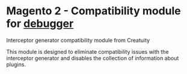 # Magento 2 - Compatibility module for [debugger](https://github.com/Daseraf/magento2-debug)
Interceptor generator compatibility module from Creatuity

This module is designed to eliminate compatibility issues with the interceptor generator and disables the collection of information about plugins.